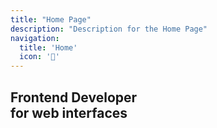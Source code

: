 ```yaml
---
title: "Home Page"
description: "Description for the Home Page"
navigation:
  title: 'Home'
  icon: '🏡'
---
```



<!-- # Alessandro <br><span>Lo Verde</span> -->
<!-- ![a title](/img/alessandroLoVerde.svg) -->
<AlessandroLoVerdeLogo></AlessandroLoVerdeLogo>
<h2>
  <span class="cursor-container">
    <span class="cursor typewriter-animation-1"><span class="vividColor">Frontend</span> Developer</span>
  </span>
  <br>
  <span class="cursor-container">
    <span class="cursor typewriter-animation-2">for web interfaces</span>
  </span>
</h2>





